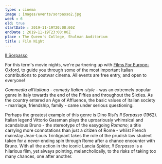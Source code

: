 ```yaml
---
types : cinema
image : images/events/sorpasso2.jpg
week : 6
old: true
startDate : 2019-11-19T20:00:00Z
endDate : 2019-11-19T23:00:00Z
place : The Queen's College, Shulman Auditorium
title : Film Night
---
```


[Il Sorpasso](https://en.wikipedia.org/wiki/Il_Sorpasso)

For this term's movie nights, we're partnering up with [Films For Europe-Oxford](https://www.facebook.com/FilmsForEurope/?__xts__%5B0%5D=68.ARC2lbcFqkbEBbWdUQNPh2u5qmUZg8dL4YYFHd9mQk73nBPmYfJzfeLQdWBpjFvw8i4n19pGiX5CgV4tVkfE0B6WcGaFGpAAItj7QGfNcqvE34kSOQDUGBvKTidIuyr2PBZ3U17WvVbg5q7vbVllU4uSuY1MkUSCfr2BwuzxOtKtJVPsAYMhMzis0HQjgl4bKBtF6dDd8yHZGuYCqz-t1B8sxKJrxy2IQgp7r_pVI6R4LP5qlHojmWkc7QSOD_Ht40hvRutScWlrEWt2Zv3p_8NlYH9cd0yaLQR9pcV99yB9r61fzsEYFCWSHnQ0J2HB2vNPkOBVr9xrnWBPdW5kvDc&eid=ARBCZpFjS1Vc0zhLqo_noZZjtBzM0R9sC9XW0sbKSQVx7-IV9awT7yaREtA2RjPq8E_iXt_o7lXM6m2l), to guide you through some of the most important Italian contributions to postwar cinema. All events are free entry, and open to everyone!

_Commedia all'Italiana_ - _comedy Italian-style_ - was an extremely popular genre in Italy towards the end of the Fifties and throughout the Sixties. As the country entered an Age of Affluence, the basic values of Italian society - marriage, friendship, family - came under serious questioning. 

Perhaps the greatest example of this genre is Dino Risi's _Il Sorpasso_ (1962).  Italian legend Vittorio Gassman plays the uproariously whimsical and scandalous Bruno - the stereotype of the easygoing _Romano_; a title carrying more connotations than just a citizen of Rome - whilst French mainstay Jean-Louis Trintignant takes the role of the prudish law student taken for a never-ending spin through Rome after a chance encounter with Bruno. With all the action in the iconic Lancia Spider, _Il Sorpasso_ is a hilarious film, yet always pointing, melancholically, to the risks of taking too many chances, one after another. 

